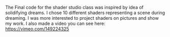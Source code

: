 The Final code for the shader studio class was inspired by idea of solidifying dreams. I chose 10 different shaders representing a scene during dreaming. I was more interested to project shaders on pictures and show my work. I also made a video you can see here: https://vimeo.com/149224325